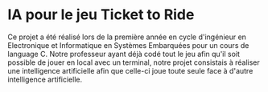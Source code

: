 # IA pour le jeu Ticket to Ride
Ce projet a été réalisé lors de la première année en cycle d'ingénieur en Electronique et Informatique en Systèmes Embarquées pour un cours de language C.
Notre professeur ayant déjà codé tout le jeu afin qu'il soit possible de jouer en local avec un terminal, notre projet consistais à réaliser une intelligence artificielle 
afin que celle-ci joue toute seule face à d'autre intelligence artificielle. 
